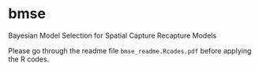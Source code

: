 # bmse
Bayesian Model Selection for Spatial Capture Recapture Models

Please go through the readme file `bmse_readme.Rcodes.pdf` before applying the R codes.
